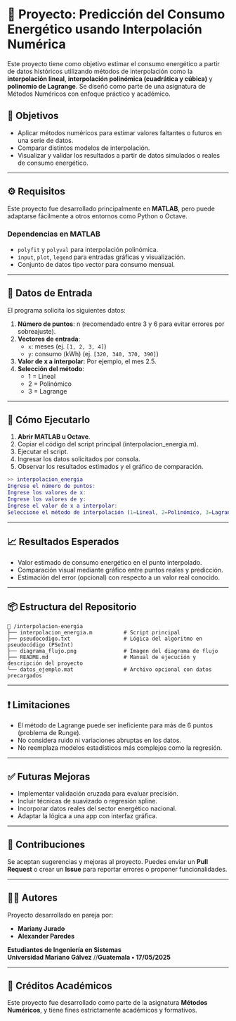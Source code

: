 
# 🔌 Proyecto: Predicción del Consumo Energético usando Interpolación Numérica

Este proyecto tiene como objetivo estimar el consumo energético a partir de datos históricos utilizando métodos de interpolación como la **interpolación lineal**, **interpolación polinómica (cuadrática y cúbica)** y **polinomio de Lagrange**. Se diseñó como parte de una asignatura de Métodos Numéricos con enfoque práctico y académico.

## 📌 Objetivos

- Aplicar métodos numéricos para estimar valores faltantes o futuros en una serie de datos.
- Comparar distintos modelos de interpolación.
- Visualizar y validar los resultados a partir de datos simulados o reales de consumo energético.

---

## ⚙️ Requisitos

Este proyecto fue desarrollado principalmente en **MATLAB**, pero puede adaptarse fácilmente a otros entornos como Python o Octave.

### Dependencias en MATLAB
- `polyfit` y `polyval` para interpolación polinómica.
- `input`, `plot`, `legend` para entradas gráficas y visualización.
- Conjunto de datos tipo vector para consumo mensual.

---

## 🧪 Datos de Entrada

El programa solicita los siguientes datos:

1. **Número de puntos**: n (recomendado entre 3 y 6 para evitar errores por sobreajuste).
2. **Vectores de entrada**: 
   - `x`: meses (ej. `[1, 2, 3, 4]`)
   - `y`: consumo (kWh) (ej. `[320, 340, 370, 390]`)
3. **Valor de x a interpolar**: Por ejemplo, el mes 2.5.
4. **Selección del método**: 
   - 1 = Lineal
   - 2 = Polinómico
   - 3 = Lagrange

---

## 🚀 Cómo Ejecutarlo

1. **Abrir MATLAB u Octave**.
2. Copiar el código del script principal (interpolacion_energia.m).
3. Ejecutar el script.
4. Ingresar los datos solicitados por consola.
5. Observar los resultados estimados y el gráfico de comparación.

```matlab
>> interpolacion_energia
Ingrese el número de puntos:
Ingrese los valores de x:
Ingrese los valores de y:
Ingrese el valor de x a interpolar:
Seleccione el método de interpolación (1=Lineal, 2=Polinómico, 3=Lagrange):
```

---

## 📈 Resultados Esperados

- Valor estimado de consumo energético en el punto interpolado.
- Comparación visual mediante gráfico entre puntos reales y predicción.
- Estimación del error (opcional) con respecto a un valor real conocido.

---

## 📦 Estructura del Repositorio

```
📁 /interpolacion-energia
├── interpolacion_energia.m          # Script principal
├── pseudocodigo.txt                 # Lógica del algoritmo en pseudocódigo (PSeInt)
├── diagrama_flujo.png               # Imagen del diagrama de flujo
├── README.md                        # Manual de ejecución y descripción del proyecto
└── datos_ejemplo.mat                # Archivo opcional con datos precargados
```

---

## ❗ Limitaciones

- El método de Lagrange puede ser ineficiente para más de 6 puntos (problema de Runge).
- No considera ruido ni variaciones abruptas en los datos.
- No reemplaza modelos estadísticos más complejos como la regresión.

---

## ✅ Futuras Mejoras

- Implementar validación cruzada para evaluar precisión.
- Incluir técnicas de suavizado o regresión spline.
- Incorporar datos reales del sector energético nacional.
- Adaptar la lógica a una app con interfaz gráfica.

---

## 🤝 Contribuciones

Se aceptan sugerencias y mejoras al proyecto. Puedes enviar un **Pull Request** o crear un **Issue** para reportar errores o proponer funcionalidades.

---

## 👨‍💻 Autores

Proyecto desarrollado en pareja por:

- **Mariany Jurado**
- **Alexander Paredes**

**Estudiantes de Ingeniería en Sistemas**  
**Universidad Mariano Gálvez**
//**Guatemala • 17/05/2025**

---

## 🧠 Créditos Académicos

Este proyecto fue desarrollado como parte de la asignatura **Métodos Numéricos**, y tiene fines estrictamente académicos y formativos.
